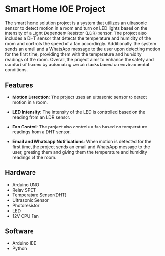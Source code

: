 # Smart Home IOE Project
The smart home solution project is a system that utilizes an ultrasonic sensor to detect motion in a room and turn on LED lights based on the intensity of a Light Dependent Resistor (LDR) sensor. The project also includes a DHT sensor that detects the temperature and humidity of the room and controls the speed of a fan accordingly. Additionally, the system sends an email and a WhatsApp message to the user upon detecting motion for the first time, providing them with the temperature and humidity readings of the room. Overall, the project aims to enhance the safety and comfort of homes by automating certain tasks based on environmental conditions.

## Features
- **Motion Detection**: The project uses an ultrasonic sensor to detect motion in a room.

- **LED Intensity**: The intensity of the LED is controlled based on the reading from an LDR sensor.

- **Fan Control**: The project also controls a fan based on temperature readings from a DHT sensor.

- **Email and Whatsapp Notifications**: When motion is detected for the first time, the project sends an email and WhatsApp message to the user, greeting them and giving them the temperature and humidity readings of the room.

## Hardware
- Arduino UNO
- Relay SPDT
- Temperature Sensor(DHT)
- Ultrasonic Sensor
- Photoresistor
- LED
- 12V CPU Fan
## Software
- Arduino IDE
- Python